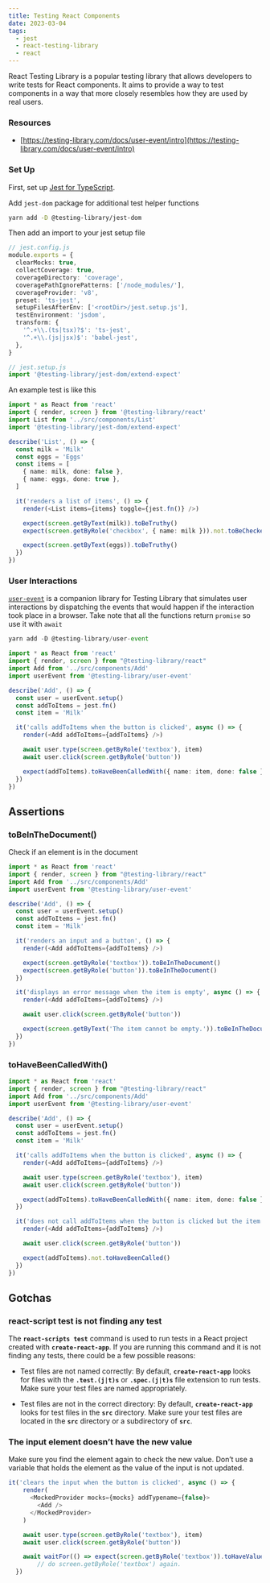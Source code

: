 ```yaml
---
title: Testing React Components
date: 2023-03-04
tags:
  - jest
  - react-testing-library
  - react
---
```


React Testing Library is a popular testing library that allows developers to write tests for React components. It aims to provide a way to test components in a way that more closely resembles how they are used by real users.

### Resources

- [https://testing-library.com/docs/user-event/intro](https://testing-library.com/docs/user-event/intro)

### Set Up

First, set up [Jest for TypeScript](/a47f33b2d33845ebb9ca3685ee9b28c5). 

Add `jest-dom` package for additional test helper functions

```bash
yarn add -D @testing-library/jest-dom
```

Then add an import to your jest setup file

```typescript
// jest.config.js
module.exports = {
  clearMocks: true,
  collectCoverage: true,
  coverageDirectory: 'coverage',
  coveragePathIgnorePatterns: ['/node_modules/'],
  coverageProvider: 'v8',
  preset: 'ts-jest',
  setupFilesAfterEnv: ['<rootDir>/jest.setup.js'],
  testEnvironment: 'jsdom',
  transform: {
    '^.+\\.(ts|tsx)?$': 'ts-jest',
    '^.+\\.(js|jsx)$': 'babel-jest',
  },
}
```

```typescript
// jest.setup.js
import '@testing-library/jest-dom/extend-expect'
```

An example test is like this

```typescript
import * as React from 'react'
import { render, screen } from '@testing-library/react'
import List from '../src/components/List'
import '@testing-library/jest-dom/extend-expect'

describe('List', () => {
  const milk = 'Milk'
  const eggs = 'Eggs'
  const items = [
    { name: milk, done: false },
    { name: eggs, done: true },
  ]

  it('renders a list of items', () => {
    render(<List items={items} toggle={jest.fn()} />)

    expect(screen.getByText(milk)).toBeTruthy()
    expect(screen.getByRole('checkbox', { name: milk })).not.toBeChecked()

    expect(screen.getByText(eggs)).toBeTruthy()
  })
})
```

### User Interactions

[`user-event`](https://github.com/testing-library/user-event) is a companion library for Testing Library that simulates user interactions by dispatching the events that would happen if the interaction took place in a browser. Take note that all the functions return `promise` so use it with `await` 

```typescript
yarn add -D @testing-library/user-event
```

```typescript
import * as React from 'react'
import { render, screen } from "@testing-library/react"
import Add from '../src/components/Add'
import userEvent from '@testing-library/user-event'

describe('Add', () => {
  const user = userEvent.setup()
  const addToItems = jest.fn()
  const item = 'Milk'

  it('calls addToItems when the button is clicked', async () => {
    render(<Add addToItems={addToItems} />)

    await user.type(screen.getByRole('textbox'), item)
    await user.click(screen.getByRole('button'))

    expect(addToItems).toHaveBeenCalledWith({ name: item, done: false })
  })
})
```

## Assertions

### toBeInTheDocument()

Check if an element is in the document

```typescript
import * as React from 'react'
import { render, screen } from "@testing-library/react"
import Add from '../src/components/Add'
import userEvent from '@testing-library/user-event'

describe('Add', () => {
  const user = userEvent.setup()
  const addToItems = jest.fn()
  const item = 'Milk'

  it('renders an input and a button', () => {
    render(<Add addToItems={addToItems} />)

    expect(screen.getByRole('textbox')).toBeInTheDocument()
    expect(screen.getByRole('button')).toBeInTheDocument()
  })

  it('displays an error message when the item is empty', async () => {
    render(<Add addToItems={addToItems} />)

    await user.click(screen.getByRole('button'))

    expect(screen.getByText('The item cannot be empty.')).toBeInTheDocument()
  })
})
```

### toHaveBeenCalledWith()

```typescript
import * as React from 'react'
import { render, screen } from "@testing-library/react"
import Add from '../src/components/Add'
import userEvent from '@testing-library/user-event'

describe('Add', () => {
  const user = userEvent.setup()
  const addToItems = jest.fn()
  const item = 'Milk'

  it('calls addToItems when the button is clicked', async () => {
    render(<Add addToItems={addToItems} />)

    await user.type(screen.getByRole('textbox'), item)
    await user.click(screen.getByRole('button'))

    expect(addToItems).toHaveBeenCalledWith({ name: item, done: false })
  })

  it('does not call addToItems when the button is clicked but the item is empty', async () => {
    render(<Add addToItems={addToItems} />)

    await user.click(screen.getByRole('button'))

    expect(addToItems).not.toHaveBeenCalled()
  })
})
```

## Gotchas

### react-script test is not finding any test

The **`react-scripts test`** command is used to run tests in a React project created with **`create-react-app`**. If you are running this command and it is not finding any tests, there could be a few possible reasons:

- Test files are not named correctly: By default, **`create-react-app`** looks for files with the **`.test.(j|t)s`** or **`.spec.(j|t)s`** file extension to run tests. Make sure your test files are named appropriately.

- Test files are not in the correct directory: By default, **`create-react-app`** looks for test files in the **`src`** directory. Make sure your test files are located in the **`src`** directory or a subdirectory of **`src`**.

### The input element doesn’t have the new value

Make sure you find the element again to check the new value. Don’t use a variable that holds the element as the value of the input is not updated.

```typescript
it('clears the input when the button is clicked', async () => {
    render(
      <MockedProvider mocks={mocks} addTypename={false}>
        <Add />
      </MockedProvider>
    )

    await user.type(screen.getByRole('textbox'), item)
    await user.click(screen.getByRole('button'))

    await waitFor(() => expect(screen.getByRole('textbox')).toHaveValue(''))
		// do screen.getByRole('textbox') again.
  })
```

